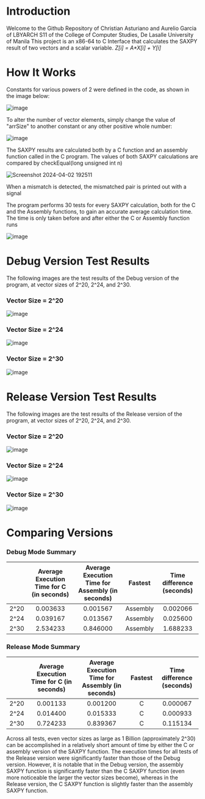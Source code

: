# Introduction
Welcome to the Github Repository of Christian Asturiano and Aurelio Garcia of LBYARCH S11 of the College of Computer Studies, De Lasalle University of Manila
This project is an x86-64 to C Interface that calculates the SAXPY result of two vectors and a scalar variable.
_Z[i] = A*X[i] + Y[i]_

#  How It Works
Constants for various powers of 2 were defined in the code, as shown in the image below:

![image](https://github.com/DLSUliogarcia/S11-Asturiano-Garcia---LBYARCH-MP2/assets/129931296/093d0bdf-62d6-4f97-acfc-3dce143913be)

To alter the number of vector elements, simply change the value of "arrSize" to another constant or any other positive whole number:

![image](https://github.com/DLSUliogarcia/S11-Asturiano-Garcia---LBYARCH-MP2/assets/129931296/a9dbf0e6-2eda-4ab0-96a9-f43ae38b9503)

The SAXPY results are calculated both by a C function and an assembly function called in the C program.
The values of both SAXPY calculations are compared by checkEqual(long unsigned int n)

![Screenshot 2024-04-02 192511](https://github.com/DLSUliogarcia/S11-Asturiano-Garcia---LBYARCH-MP2/assets/129931296/b1bc23ee-7111-4a86-aa9b-bb6635d0b7e0)

When a mismatch is detected, the mismatched pair is printed out with a signal

The program performs 30 tests for every SAXPY calculation, both for the C and the Assembly functions, to gain an accurate average calculation time.
The time is only taken before and after either the C or Assembly function runs

![image](https://github.com/DLSUliogarcia/S11-Asturiano-Garcia---LBYARCH-MP2/assets/129931296/b0b3201a-b7c1-4604-88a8-7a5de796853b)


#  Debug Version Test Results
The following images are the test results of the Debug version of the program, at vector sizes of 2^20, 2^24, and 2^30.
### Vector Size = 2^20

![image](https://github.com/DLSUliogarcia/S11-Asturiano-Garcia---LBYARCH-MP2/assets/129931296/a4bf2039-cacf-493a-b656-37aff5bc0f41)

### Vector Size = 2^24

![image](https://github.com/DLSUliogarcia/S11-Asturiano-Garcia---LBYARCH-MP2/assets/129931296/03081029-1dcf-4ecf-a25a-b12e48023c82)

### Vector Size = 2^30

![image](https://github.com/DLSUliogarcia/S11-Asturiano-Garcia---LBYARCH-MP2/assets/129931296/374a3a6f-ca92-44f0-95b2-ba0877546274)

#  Release Version Test Results
The following images are the test results of the Release version of the program, at vector sizes of 2^20, 2^24, and 2^30.
### Vector Size = 2^20

![image](https://github.com/DLSUliogarcia/S11-Asturiano-Garcia---LBYARCH-MP2/assets/129931296/acf69667-4a6b-47c4-a486-a9020e10ed8f)

### Vector Size = 2^24

![image](https://github.com/DLSUliogarcia/S11-Asturiano-Garcia---LBYARCH-MP2/assets/129931296/e6447ea3-9597-4836-a6f2-eb1214b4bc5e)

### Vector Size = 2^30

![image](https://github.com/DLSUliogarcia/S11-Asturiano-Garcia---LBYARCH-MP2/assets/129931296/58872518-c4ef-4789-80ce-b3f62e0a0e40)

# Comparing Versions
### Debug Mode Summary
|             | Average Execution Time for C (in seconds) | Average Execution Time for Assembly (in seconds) |  Fastest | Time difference (seconds)|
|:-----------:|:-----------------------------------------:|:-------------------------------------------------:|:--------:|:---------------:|
|    2^20     |                 0.003633                  |                      0.001567                     | Assembly |     0.002066    |
|    2^24     |                 0.039167                  |                      0.013567                     | Assembly |     0.025600      |
|    2^30     |                 2.534233                  |                      0.846000                     | Assembly |     1.688233    |

### Release Mode Summary
|             | Average Execution Time for C (in seconds) | Average Execution Time for Assembly (in seconds) | Fastest | Time difference (seconds) |
|:-----------:|:-----------------------------------------:|:-------------------------------------------------:|:-------:|:-------------------------:|
|    2^20     |                  0.001133                 |                      0.001200                     |    C    |           0.000067      |
|    2^24     |                  0.014400                 |                      0.015333                     |    C    |           0.000933      |
|    2^30     |                  0.724233                 |                      0.839367                     |C        |           0.115134        |

Across all tests, even vector sizes as large as 1 Billion (approximately 2^30) can be accomplished in a relatively short amount of time by either the C or assembly version of the SAXPY function. The execution times for all tests of the Release version were significantly faster than those of the Debug version. However, it is notable that in the Debug version, the assembly SAXPY function is significantly faster than the C SAXPY function (even more noticeable the larger the vector sizes become), whereas in the Release version, the C SAXPY function is slightly faster than the assembly SAXPY function.


